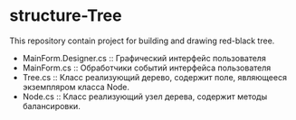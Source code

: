 # structure-Tree
This repository contain project for building and drawing red-black tree.
- MainForm.Designer.cs  :: Графический интерфейс пользователя
- MainForm.cs :: Обработчики событий интерфейса пользователя
- Tree.cs :: Класс реализующий дерево, содержит поле, являющееся экземпляром класса Node.
- Node.cs :: Класс реализующий узел дерева, содержит методы балансировки.
